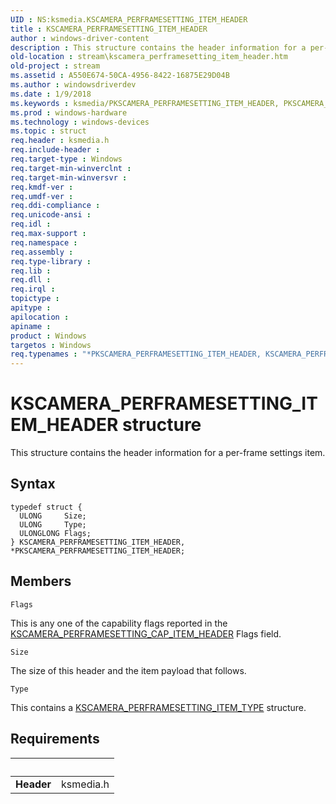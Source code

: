 ```yaml
---
UID : NS:ksmedia.KSCAMERA_PERFRAMESETTING_ITEM_HEADER
title : KSCAMERA_PERFRAMESETTING_ITEM_HEADER
author : windows-driver-content
description : This structure contains the header information for a per-frame settings item.
old-location : stream\kscamera_perframesetting_item_header.htm
old-project : stream
ms.assetid : A550E674-50CA-4956-8422-16875E29D04B
ms.author : windowsdriverdev
ms.date : 1/9/2018
ms.keywords : ksmedia/PKSCAMERA_PERFRAMESETTING_ITEM_HEADER, PKSCAMERA_PERFRAMESETTING_ITEM_HEADER, PKSCAMERA_PERFRAMESETTING_ITEM_HEADER structure pointer [Streaming Media Devices], *PKSCAMERA_PERFRAMESETTING_ITEM_HEADER, KSCAMERA_PERFRAMESETTING_ITEM_HEADER, ksmedia/KSCAMERA_PERFRAMESETTING_ITEM_HEADER, KSCAMERA_PERFRAMESETTING_ITEM_HEADER structure [Streaming Media Devices], stream.kscamera_perframesetting_item_header
ms.prod : windows-hardware
ms.technology : windows-devices
ms.topic : struct
req.header : ksmedia.h
req.include-header : 
req.target-type : Windows
req.target-min-winverclnt : 
req.target-min-winversvr : 
req.kmdf-ver : 
req.umdf-ver : 
req.ddi-compliance : 
req.unicode-ansi : 
req.idl : 
req.max-support : 
req.namespace : 
req.assembly : 
req.type-library : 
req.lib : 
req.dll : 
req.irql : 
topictype : 
apitype : 
apilocation : 
apiname : 
product : Windows
targetos : Windows
req.typenames : "*PKSCAMERA_PERFRAMESETTING_ITEM_HEADER, KSCAMERA_PERFRAMESETTING_ITEM_HEADER"
---
```


# KSCAMERA_PERFRAMESETTING_ITEM_HEADER structure
This structure contains the header information for a per-frame settings item.

## Syntax
````
typedef struct {
  ULONG     Size;
  ULONG     Type;
  ULONGLONG Flags;
} KSCAMERA_PERFRAMESETTING_ITEM_HEADER, *PKSCAMERA_PERFRAMESETTING_ITEM_HEADER;
````

## Members


`Flags`

This is any one of the capability flags reported in the <a href="..\ksmedia\ns-ksmedia-kscamera_perframesetting_cap_item_header.md">KSCAMERA_PERFRAMESETTING_CAP_ITEM_HEADER</a> Flags field.

`Size`

The size of this header and the item payload that follows.

`Type`

This contains a <a href="..\ksmedia\ne-ksmedia-kscamera_perframesetting_item_type.md">KSCAMERA_PERFRAMESETTING_ITEM_TYPE</a> structure.


## Requirements
| &nbsp; | &nbsp; |
| ---- |:---- |
| **Header** | ksmedia.h |